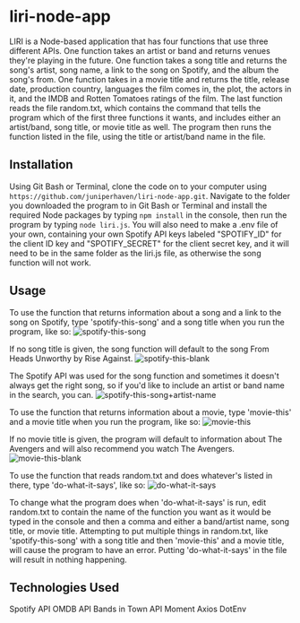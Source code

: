 # liri-node-app
LIRI is a Node-based application that has four functions that use three different APIs. One function takes an artist or band and returns venues they're playing in the future. One function takes a song title and returns the song's artist, song name, a link to the song on Spotify, and the album the song's from. One function takes in a movie title and returns the title, release date, production country, languages the film comes in, the plot, the actors in it, and the IMDB and Rotten Tomatoes ratings of the film. The last function reads the file random.txt, which contains the command that tells the program which of the first three functions it wants, and includes either an artist/band, song title, or movie title as well. The program then runs the function listed in the file, using the title or artist/band name in the file.

## Installation
Using Git Bash or Terminal, clone the code on to your computer using ```https://github.com/juniperhaven/liri-node-app.git```. Navigate to the folder you downloaded the program to in Git Bash or Terminal and install the required Node packages by typing ```npm install``` in the console, then run the program by typing ```node liri.js```. You will also need to make a .env file of your own, containing your own Spotify API keys labeled "SPOTIFY_ID" for the client ID key and "SPOTIFY_SECRET" for the client secret key, and it will need to be in the same folder as the liri.js file, as otherwise the song function will not work.

## Usage
To use the function that returns information about a song and a link to the song on Spotify, type 'spotify-this-song' and a song title when you run the program, like so:
![spotify-this-song](https://imgur.com/LnNKRuj.png)

If no song title is given, the song function will default to the song From Heads Unworthy by Rise Against.
![spotify-this-blank](https://imgur.com/FgVZlvX.png)

The Spotify API was used for the song function and sometimes it doesn't always get the right song, so if you'd like to include an artist or band name in the search, you can.
![spotify-this-song+artist-name](https://imgur.com/ODQ2cho.png)

To use the function that returns information about a movie, type 'movie-this' and a movie title when you run the program, like so:
![movie-this](https://imgur.com/xp7MS4u.png)

If no movie title is given, the program will default to information about The Avengers and will also recommend you watch The Avengers.
![movie-this-blank](https://imgur.com/rpfr7ln.png)

To use the function that reads random.txt and does whatever's listed in there, type 'do-what-it-says', like so:
![do-what-it-says](https://imgur.com/2fNvFMt.png)

To change what the program does when 'do-what-it-says' is run, edit random.txt to contain the name of the function you want as it would be typed in the console and then a comma and either a band/artist name, song title, or movie title.
Attempting to put multiple things in random.txt, like 'spotify-this-song' with a song title and then 'movie-this' and a movie title, will cause the program to have an error. Putting 'do-what-it-says' in the file will result in nothing happening.

## Technologies Used
Spotify API
OMDB API
Bands in Town API
Moment
Axios
DotEnv
